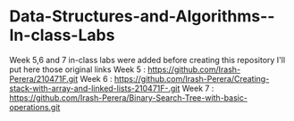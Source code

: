 # Data-Structures-and-Algorithms--In-class-Labs
Week 5,6 and 7 in-class labs were added before creating this repository
I'll put here those original links
Week 5 : https://github.com/Irash-Perera/210471F.git
Week 6 : https://github.com/Irash-Perera/Creating-stack-with-array-and-linked-lists-210471F-.git
Week 7 : https://github.com/Irash-Perera/Binary-Search-Tree-with-basic-operations.git
